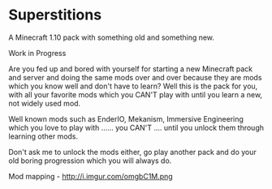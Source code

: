 # Superstitions
A Minecraft 1.10 pack with something old and something new.

Work in Progress

Are you fed up and bored with yourself for starting a new Minecraft pack and server and doing the same mods over and over because they are mods which you know well and don't have to learn? Well this is the pack for you, with all your favorite mods which you CAN'T play with until you learn a new, not widely used mod. 

Well known mods such as EnderIO, Mekanism, Immersive Engineering which you love to play with ...... you CAN'T .... until you unlock them through learning other mods.

Don't ask me to unlock the mods either, go play another pack and do your old boring progression which you will always do.

Mod mapping - http://i.imgur.com/omgbC1M.png
